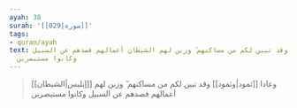 ```yaml
---
ayah: 38
surah: '[[029|سورة]]'
tags:
- quran/ayah
text: وعادا وثمود وقد تبين لكم من مساكنهم ۖ وزين لهم الشيطان أعمالهم فصدهم عن السبيل
  وكانوا مستبصرين
---
```

> وعادا [[ثمود|وثمود]] وقد تبين لكم من مساكنهم ۖ وزين لهم [[إبليس|الشيطان]] أعمالهم فصدهم عن السبيل وكانوا مستبصرين
